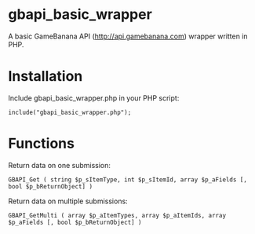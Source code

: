 # gbapi_basic_wrapper

A basic GameBanana API (http://api.gamebanana.com) wrapper written in PHP.

# Installation

Include gbapi_basic_wrapper.php in your PHP script:

`include("gbapi_basic_wrapper.php");`

# Functions

Return data on one submission:

`GBAPI_Get ( string $p_sItemType, int $p_sItemId, array $p_aFields [, bool $p_bReturnObject] )`

Return data on multiple submissions:

`GBAPI_GetMulti ( array $p_aItemTypes, array $p_aItemIds, array $p_aFields [, bool $p_bReturnObject] )`

